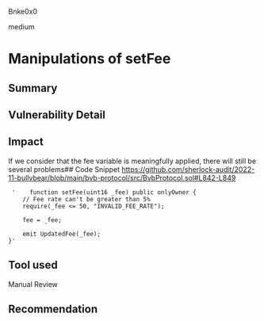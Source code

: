 Bnke0x0

medium

# Manipulations of setFee

## Summary

## Vulnerability Detail

## Impact
If we consider that the fee variable is meaningfully applied, there will still be several problems## Code Snippet
https://github.com/sherlock-audit/2022-11-bullvbear/blob/main/bvb-protocol/src/BvbProtocol.sol#L842-L849

     '    function setFee(uint16 _fee) public onlyOwner {
        // Fee rate can't be greater than 5%
        require(_fee <= 50, "INVALID_FEE_RATE");

        fee = _fee;

        emit UpdatedFee(_fee);
    }'

## Tool used

Manual Review

## Recommendation
